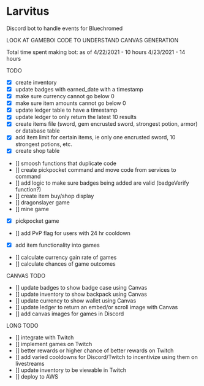 # Larvitus
Discord bot to handle events for Bluechromed

LOOK AT GAMEBOI CODE TO UNDERSTAND CANVAS GENERATION

Total time spent making bot:
as of 4/22/2021 - 10 hours
4/23/2021 - 14 hours

TODO
- [x] create inventory 
- [x] update badges with earned_date with a timestamp
- [x] make sure currency cannot go below 0
- [x] make sure item amounts cannot go below 0
- [x] update ledger table to have a timestamp
- [x] update ledger to only return the latest 10 results
- [x] create items file (sword, gem encrusted sword, strongest potion, armor) or database table
- [x] add item limit for certain items, ie only one encrusted sword, 10 strongest potions, etc.
- [x] create shop table
- [] smoosh functions that duplicate code
- [] create pickpocket command and move code from services to command
- [] add logic to make sure badges being added are valid (badgeVerify function?)
- [] create item buy/shop display
- [] dragonslayer game
- [] mine game
- [x] pickpocket game
- [] add PvP flag for users with 24 hr cooldown
- [x] add item functionality into games
- [] calculate currency gain rate of games
- [] calculate chances of game outcomes

CANVAS TODO
- [] update badges to show badge case using Canvas
- [] update inventory to show backpack using Canvas
- [] update currency to show wallet using Canvas
- [] update ledger to return an embed/or scroll image with Canvas
- [] add canvas images for games in Discord

LONG TODO
- [] integrate with Twitch
- [] implement games on Twitch
- [] better rewards or higher chance of better rewards on Twitch
- [] add varied cooldowns for Discord/Twitch to incentivize using them on livestreams
- [] update inventory to be viewable in Twitch
- [] deploy to AWS
